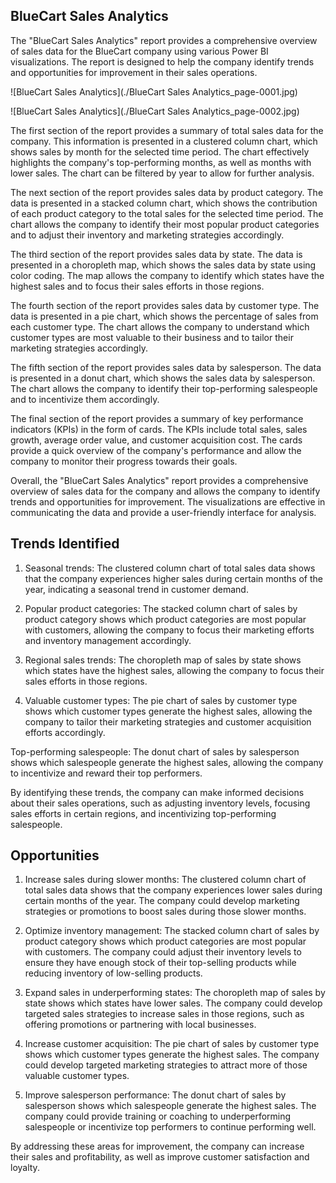 ## BlueCart Sales Analytics

The "BlueCart Sales Analytics" report provides a comprehensive overview of sales data for the BlueCart company using various Power BI visualizations. The report is designed to help the company identify trends and opportunities for improvement in their sales operations.

![BlueCart Sales Analytics](./BlueCart Sales Analytics_page-0001.jpg)

![BlueCart Sales Analytics](./BlueCart Sales Analytics_page-0002.jpg)

The first section of the report provides a summary of total sales data for the company. This information is presented in a clustered column chart, which shows sales by month for the selected time period. The chart effectively highlights the company's top-performing months, as well as months with lower sales. The chart can be filtered by year to allow for further analysis.

The next section of the report provides sales data by product category. The data is presented in a stacked column chart, which shows the contribution of each product category to the total sales for the selected time period. The chart allows the company to identify their most popular product categories and to adjust their inventory and marketing strategies accordingly.

The third section of the report provides sales data by state. The data is presented in a choropleth map, which shows the sales data by state using color coding. The map allows the company to identify which states have the highest sales and to focus their sales efforts in those regions.

The fourth section of the report provides sales data by customer type. The data is presented in a pie chart, which shows the percentage of sales from each customer type. The chart allows the company to understand which customer types are most valuable to their business and to tailor their marketing strategies accordingly.

The fifth section of the report provides sales data by salesperson. The data is presented in a donut chart, which shows the sales data by salesperson. The chart allows the company to identify their top-performing salespeople and to incentivize them accordingly.

The final section of the report provides a summary of key performance indicators (KPIs) in the form of cards. The KPIs include total sales, sales growth, average order value, and customer acquisition cost. The cards provide a quick overview of the company's performance and allow the company to monitor their progress towards their goals.

Overall, the "BlueCart Sales Analytics" report provides a comprehensive overview of sales data for the company and allows the company to identify trends and opportunities for improvement. The visualizations are effective in communicating the data and provide a user-friendly interface for analysis.

## Trends Identified 

1. Seasonal trends: The clustered column chart of total sales data shows that the company experiences higher sales during certain months of the year, indicating a seasonal trend in customer demand.

2. Popular product categories: The stacked column chart of sales by product category shows which product categories are most popular with customers, allowing the company to focus their marketing efforts and inventory management accordingly.

3. Regional sales trends: The choropleth map of sales by state shows which states have the highest sales, allowing the company to focus their sales efforts in those regions.

4. Valuable customer types: The pie chart of sales by customer type shows which customer types generate the highest sales, allowing the company to tailor their marketing strategies and customer acquisition efforts accordingly.

Top-performing salespeople: The donut chart of sales by salesperson shows which salespeople generate the highest sales, allowing the company to incentivize and reward their top performers.

By identifying these trends, the company can make informed decisions about their sales operations, such as adjusting inventory levels, focusing sales efforts in certain regions, and incentivizing top-performing salespeople.

## Opportunities

1. Increase sales during slower months: The clustered column chart of total sales data shows that the company experiences lower sales during certain months of the year. The company could develop marketing strategies or promotions to boost sales during those slower months.

2. Optimize inventory management: The stacked column chart of sales by product category shows which product categories are most popular with customers. The company could adjust their inventory levels to ensure they have enough stock of their top-selling products while reducing inventory of low-selling products.

3. Expand sales in underperforming states: The choropleth map of sales by state shows which states have lower sales. The company could develop targeted sales strategies to increase sales in those regions, such as offering promotions or partnering with local businesses.

4. Increase customer acquisition: The pie chart of sales by customer type shows which customer types generate the highest sales. The company could develop targeted marketing strategies to attract more of those valuable customer types.

5. Improve salesperson performance: The donut chart of sales by salesperson shows which salespeople generate the highest sales. The company could provide training or coaching to underperforming salespeople or incentivize top performers to continue performing well.

By addressing these areas for improvement, the company can increase their sales and profitability, as well as improve customer satisfaction and loyalty.

